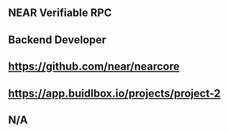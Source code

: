 ## NEAR Verifiable RPC 


## Backend Developer

## https://github.com/near/nearcore

## https://app.buidlbox.io/projects/project-2

## N/A
